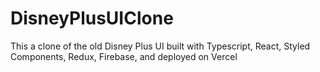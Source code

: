 # DisneyPlusUIClone
This a clone of the old Disney Plus UI built with Typescript, React, Styled Components, Redux, Firebase, and deployed on Vercel
